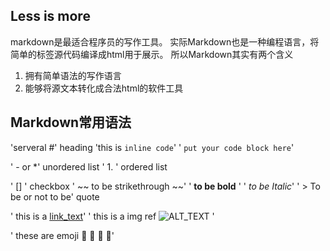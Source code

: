## Less is more
markdown是最适合程序员的写作工具。
实际Markdown也是一种编程语言，将简单的标签源代码编译成html用于展示。
所以Markdown其实有两个含义
1. 拥有简单语法的写作语言
2. 能够将源文本转化成合法html的软件工具

## Markdown常用语法

'serveral #' heading
'this is `inline code`' 
' ``` put your code block here ```'

' - or *' unordered list
' 1. ' ordered list

' [] ' checkbox
' ~~ to be strikethrough ~~'
' **to be bold** '
' *to be Italic*'
' > To be or not to be'  quote

' this is a [link_text](link_url)' 
' this is a img ref ![ALT_TEXT](IMAGE_PATH) '

' these are emoji :mango: :lemon: :man: :car:'




